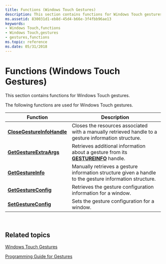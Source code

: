 ```yaml
---
title: Functions (Windows Touch Gestures)
description: This section contains functions for Windows Touch gestures.
ms.assetid: 830031d1-eb8d-45d4-b66e-3f4fbb96ae13
keywords:
- Windows Touch,functions
- Windows Touch,gestures
- gestures,functions
ms.topic: reference
ms.date: 05/31/2018
---
```


# Functions (Windows Touch Gestures)

This section contains functions for Windows Touch gestures.

The following functions are used for Windows Touch gestures.



| Function                                                 | Description                                                                                             |
|----------------------------------------------------------|---------------------------------------------------------------------------------------------------------|
| [**CloseGestureInfoHandle**](/windows/desktop/api/winuser/nf-winuser-closegestureinfohandle) | Closes the resources associated with a manually retrieved handle to a gesture information structure.    |
| [**GetGestureExtraArgs**](/windows/desktop/api/winuser/nf-winuser-getgestureextraargs)       | Retrieves additional information about a gesture from its [**GESTUREINFO**](/windows/win32/api/winuser/ns-winuser-gestureinfo) handle.    |
| [**GetGestureInfo**](/windows/desktop/api/winuser/nf-winuser-getgestureinfo)                 | Manually retrieves a gesture information structure given a handle to the gesture information structure. |
| [**GetGestureConfig**](/windows/desktop/api/winuser/nf-winuser-getgestureconfig)             | Retrieves the gesture configuration information for a window.                                           |
| [**SetGestureConfig**](/windows/desktop/api/winuser/nf-winuser-setgestureconfig)             | Sets the gesture configuration for a window.                                                            |



 

## Related topics

<dl> <dt>

[Windows Touch Gestures](multi-touch-gestures.md)
</dt> <dt>

[Programming Guide for Gestures](guide-multi-touch-gestures.md)
</dt> </dl>

 

 




